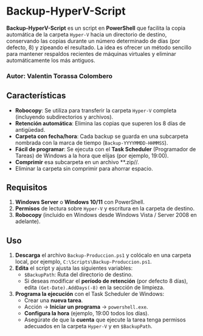 # Backup-HyperV-Script

**Backup-HyperV-Script** es un script en **PowerShell** que facilita la copia automática de la carpeta `Hyper-V` hacia un directorio de destino, conservando las copias durante un número determinado de días (por defecto, 8) y zipeando el resultado. La idea es ofrecer un método sencillo para mantener respaldos recientes de máquinas virtuales y eliminar automáticamente los más antiguos.

### Autor: Valentin Torassa Colombero

## Características

- **Robocopy**: Se utiliza para transferir la carpeta `Hyper-V` completa (incluyendo subdirectorios y archivos).  
- **Retención automática**: Elimina las copias que superen los 8 días de antigüedad.  
- **Carpeta con fecha/hora**: Cada backup se guarda en una subcarpeta nombrada con la marca de tiempo (`Backup-YYYYMMDD-HHMMSS`).  
- **Fácil de programar**: Se ejecuta con el **Task Scheduler** (Programador de Tareas) de Windows a la hora que elijas (por ejemplo, 19:00). 
- **Comprimir** esa subcarpeta en un archivo **.zip//.
- Eliminar la carpeta sin comprimir para ahorrar espacio. 

## Requisitos

1. **Windows Server** o **Windows 10/11** con PowerShell.  
2. **Permisos** de lectura sobre `Hyper-V` y escritura en la carpeta de destino.  
3. **Robocopy** (incluido en Windows desde Windows Vista / Server 2008 en adelante).  

## Uso

1. **Descarga** el archivo `Backup-Produccion.ps1` y colócalo en una carpeta local, por ejemplo, `C:\Scripts\Backup-Produccion.ps1`.  
2. **Edita** el script y ajusta las siguientes variables:  
   - `$BackupPath`: Ruta del directorio de destino.  
   - Si deseas modificar el **período de retención** (por defecto 8 días), edita `(Get-Date).AddDays(-8)` en la sección de limpieza.  
3. **Programa la ejecución** con el Task Scheduler de Windows:  
   - Crear una **nueva tarea**.  
   - Acción → **Iniciar un programa** → `powershell.exe`.  
   - **Configura la hora** (ejemplo, 19:00 todos los días).  
   - Asegúrate de que la **cuenta** que ejecute la tarea tenga permisos adecuados en la carpeta `Hyper-V` y en `$BackupPath`.  


